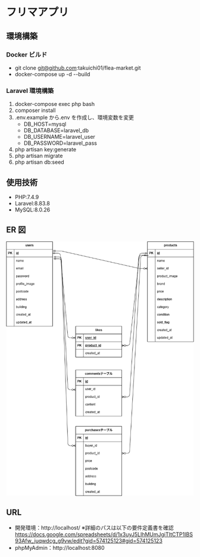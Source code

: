 # フリマアプリ

## 環境構築

### Docker ビルド

- git clone git@github.com:takuichi01/flea-market.git
- docker-compose up -d --build

### Laravel 環境構築

1. docker-compose exec php bash
2. composer install
3. .env.example から.env を作成し、環境変数を変更
   - DB_HOST=mysql
   - DB_DATABASE=laravel_db
   - DB_USERNAME=laravel_user
   - DB_PASSWORD=laravel_pass
4. php artisan key:generate
5. php artisan migrate
6. php artisan db:seed

## 使用技術

- PHP:7.4.9
- Laravel:8.83.8
- MySQL:8.0.26

## ER 図

![ER図](./ER.drawio.png)

## URL

- 開発環境：http://localhost/
  ※詳細のパスは以下の要件定義書を確認
  https://docs.google.com/spreadsheets/d/1x3uyJ5LIhMUmJgiTItCTP1IBS93Afw_juqwdcg_g9vw/edit?gid=574125123#gid=574125123
- phpMyAdmin：http://localhost:8080
